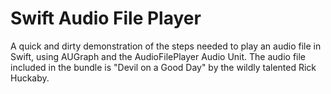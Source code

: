 # Swift Audio File Player
A quick and dirty demonstration of the steps needed to play an audio file in Swift, using AUGraph and the AudioFilePlayer Audio Unit.
The audio file included in the bundle is "Devil on a Good Day" by the wildly talented Rick Huckaby.